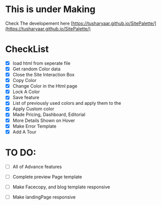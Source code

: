 # This is under Making

Check The developement here [https://tusharyaar.github.io/SitePalette/](https://tusharyaar.github.io/SitePalette/)

# CheckList

- [x] load html from seperate file
- [x] Get random Color data
- [x] Close the Site Interaction Box
- [x] Copy Color
- [x] Change Color in the Html page
- [x] Lock A Color
- [x] Save feature
- [x] List of previously used colors and apply them to the
- [x] Apply Custom color
- [x] Made Pricing, Dashboard, Editorial
- [x] More Details Shown on Hover
- [x] Make Error Template
- [x] Add A Tour
# TO DO:

- [ ] All of Advance features
- [ ] Complete preview Page template
- [ ] Make Facecopy, and blog template responsive
- [ ] Make landingPage responsive
   
